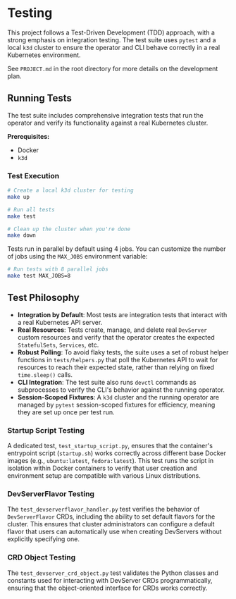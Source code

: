 # Testing

This project follows a Test-Driven Development (TDD) approach, with a strong emphasis on integration testing. The test suite uses `pytest` and a local `k3d` cluster to ensure the operator and CLI behave correctly in a real Kubernetes environment.

See `PROJECT.md` in the root directory for more details on the development plan.

## Running Tests

The test suite includes comprehensive integration tests that run the operator and verify its functionality against a real Kubernetes cluster.

**Prerequisites:**

-   Docker
-   `k3d`

### Test Execution

```bash
# Create a local k3d cluster for testing
make up

# Run all tests
make test

# Clean up the cluster when you're done
make down
```

Tests run in parallel by default using 4 jobs. You can customize the number of jobs using the `MAX_JOBS` environment variable:

```bash
# Run tests with 8 parallel jobs
make test MAX_JOBS=8
```

## Test Philosophy

-   **Integration by Default**: Most tests are integration tests that interact with a real Kubernetes API server.
-   **Real Resources**: Tests create, manage, and delete real `DevServer` custom resources and verify that the operator creates the expected `StatefulSets`, `Services`, etc.
-   **Robust Polling**: To avoid flaky tests, the suite uses a set of robust helper functions in `tests/helpers.py` that poll the Kubernetes API to wait for resources to reach their expected state, rather than relying on fixed `time.sleep()` calls.
-   **CLI Integration**: The test suite also runs `devctl` commands as subprocesses to verify the CLI's behavior against the running operator.
-   **Session-Scoped Fixtures**: A `k3d` cluster and the running operator are managed by `pytest` session-scoped fixtures for efficiency, meaning they are set up once per test run.

### Startup Script Testing

A dedicated test, `test_startup_script.py`, ensures that the container's entrypoint script (`startup.sh`) works correctly across different base Docker images (e.g., `ubuntu:latest`, `fedora:latest`). This test runs the script in isolation within Docker containers to verify that user creation and environment setup are compatible with various Linux distributions.

### DevServerFlavor Testing

The `test_devserverflavor_handler.py` test verifies the behavior of `DevServerFlavor` CRDs, including the ability to set default flavors for the cluster. This ensures that cluster administrators can configure a default flavor that users can automatically use when creating DevServers without explicitly specifying one.

### CRD Object Testing

The `test_devserver_crd_object.py` test validates the Python classes and constants used for interacting with DevServer CRDs programmatically, ensuring that the object-oriented interface for CRDs works correctly.
